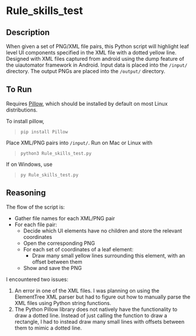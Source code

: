 # Rule_skills_test


## Description

When given a set of PNG/XML file pairs, this Python script will highlight leaf level UI components specified in the XML file with a dotted yellow line. Designed with XML files captured from android using the dump feature of the uiautomator framework in Android. Input data is placed into the `/input/` directory. The output PNGs are placed into the `/output/` directory. 

## To Run

Requires [Pillow](https://pillow.readthedocs.io/en/stable/), which should be installed by default on most Linux distributions. 

To install pillow,
>`pip install Pillow`

Place XML/PNG pairs into `/input/`. Run on Mac or Linux with 
>`python3 Rule_skills_test.py` 

If on Windows, use 
>`py Rule_skills_test.py`

## Reasoning

The flow of the script is:
- Gather file names for each XML/PNG pair
- For each file pair:
    - Decide which UI elements have no children and store the relevant coordinates
    - Open the corresponding PNG
    - For each set of coordinates of a leaf element:
        - Draw many small yellow lines surrounding this element, with an offset between them
    - Show and save the PNG

I encountered two issues:
1. An error in one of the XML files. I was planning on using the ElementTree XML parser but had to figure out how to manually parse the XML files using Python string functions.
2. The Python Pillow library does not natively have the functionality to draw a dotted line. Instead of just calling the function to draw a rectangle, I had to instead draw many small lines with offsets between them to mimic a dotted line.